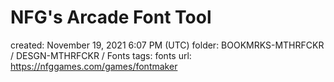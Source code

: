 # NFG's Arcade Font Tool

created: November 19, 2021 6:07 PM (UTC)
folder: BOOKMRKS-MTHRFCKR / DESGN-MTHRFCKR / Fonts
tags: fonts
url: https://nfggames.com/games/fontmaker